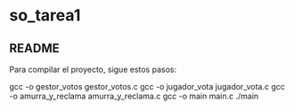 # so_tarea1

## README

Para compilar el proyecto, sigue estos pasos:

gcc -o gestor_votos gestor_votos.c 
gcc -o jugador_vota jugador_vota.c
gcc -o amurra_y_reclama amurra_y_reclama.c 
gcc -o main main.c 
./main



